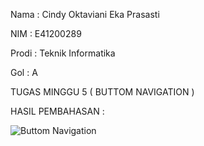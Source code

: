 Nama  : Cindy Oktaviani Eka Prasasti

NIM   : E41200289

Prodi : Teknik Informatika

Gol   : A

TUGAS MINGGU 5 ( BUTTOM NAVIGATION )

HASIL PEMBAHASAN :

![Buttom Navigation](https://user-images.githubusercontent.com/80673338/137072933-56c45815-513a-4d47-bb9a-8a5a99e939e8.png)
